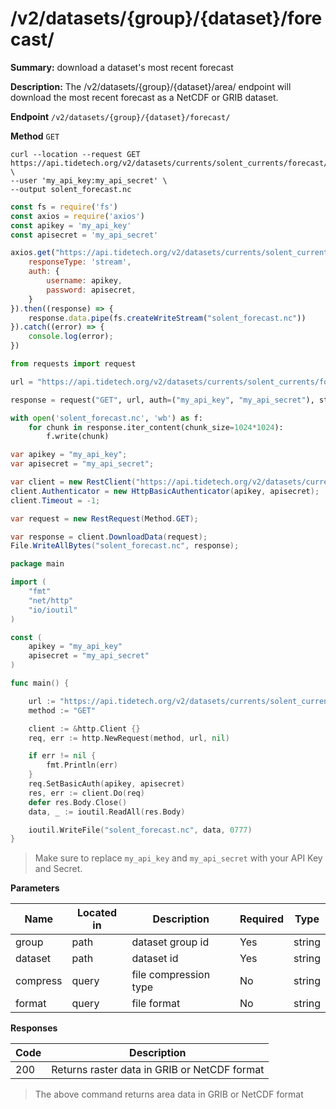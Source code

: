 # /v2/datasets/{group}/{dataset}/forecast/

**Summary:** download a dataset's most recent forecast

**Description:** The /v2/datasets/{group}/{dataset}/area/ endpoint will download the most recent forecast as a NetCDF or GRIB dataset.

**Endpoint** `/v2/datasets/{group}/{dataset}/forecast/`

**Method** `GET`


``` shell
curl --location --request GET https://api.tidetech.org/v2/datasets/currents/solent_currents/forecast/ \
--user 'my_api_key:my_api_secret' \
--output solent_forecast.nc
```

``` javascript
const fs = require('fs')
const axios = require('axios')
const apikey = 'my_api_key'
const apisecret = 'my_api_secret'

axios.get("https://api.tidetech.org/v2/datasets/currents/solent_currents/forecast/", data, {
    responseType: 'stream',
    auth: {
        username: apikey,
        password: apisecret,
    }
}).then((response) => {
    response.data.pipe(fs.createWriteStream("solent_forecast.nc"))
}).catch((error) => {
    console.log(error);
})
```

``` python
from requests import request

url = "https://api.tidetech.org/v2/datasets/currents/solent_currents/forecast/"

response = request("GET", url, auth=("my_api_key", "my_api_secret"), stream=True)

with open('solent_forecast.nc', 'wb') as f:
    for chunk in response.iter_content(chunk_size=1024*1024):
        f.write(chunk)
```

``` csharp
var apikey = "my_api_key";
var apisecret = "my_api_secret";

var client = new RestClient("https://api.tidetech.org/v2/datasets/currents/solent_currents/forecast/");
client.Authenticator = new HttpBasicAuthenticator(apikey, apisecret);
client.Timeout = -1;

var request = new RestRequest(Method.GET);

var response = client.DownloadData(request);
File.WriteAllBytes("solent_forecast.nc", response);
```

``` go
package main

import (
    "fmt"
    "net/http"
    "io/ioutil"
)

const (
    apikey = "my_api_key"
    apisecret = "my_api_secret"
)

func main() {

    url := "https://api.tidetech.org/v2/datasets/currents/solent_currents/forecast/"
    method := "GET"

    client := &http.Client {}
    req, err := http.NewRequest(method, url, nil)

    if err != nil {
        fmt.Println(err)
    }
    req.SetBasicAuth(apikey, apisecret)
    res, err := client.Do(req)
    defer res.Body.Close()
    data, _ := ioutil.ReadAll(res.Body)

    ioutil.WriteFile("solent_forecast.nc", data, 0777)
}
```

> Make sure to replace `my_api_key` and `my_api_secret` with your API Key and Secret.


**Parameters**

| Name | Located in | Description | Required | Type |
| ---- | ---------- | ----------- | -------- | ---- |
| group | path | dataset group id | Yes | string |
| dataset | path | dataset id | Yes | string |
| compress | query | file compression type | No | string |
| format | query | file format | No | string |

**Responses**

| Code | Description |
| ---- | ----------- |
| 200 | Returns raster data in GRIB or NetCDF format |

> The above command returns area data in GRIB or NetCDF format
